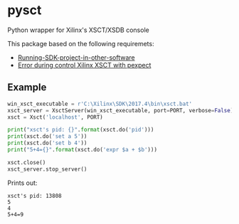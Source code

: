 # pysct
Python wrapper for Xilinx's XSCT/XSDB console

This package based on the following requiremets:
 - [Running-SDK-project-in-other-software][1]
 - [Error during control Xilinx XSCT with pexpect][2]
 
 
## Example

```python
win_xsct_executable = r'C:\Xilinx\SDK\2017.4\bin\xsct.bat'
xsct_server = XsctServer(win_xsct_executable, port=PORT, verbose=False)
xsct = Xsct('localhost', PORT)

print("xsct's pid: {}".format(xsct.do('pid')))
print(xsct.do('set a 5'))
print(xsct.do('set b 4'))
print("5+4={}".format(xsct.do('expr $a + $b')))

xsct.close()
xsct_server.stop_server()
```

Prints out:
```
xsct's pid: 13808
5
4
5+4=9

```
 
 
[1]: https://forums.xilinx.com/t5/Embedded-Development-Tools/Running-SDK-project-in-other-software/td-p/885535
[2]: https://stackoverflow.com/q/58733494/2506522